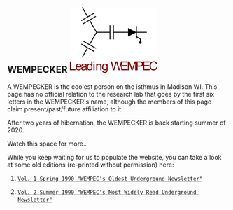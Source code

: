 ## WEMPECKER         ![image1](https://github.com/WEMPECKER/WEMPECKER/blob/master/leading_wempec.png)

A WEMPECKER is the coolest person on the isthmus in Madison WI. This page has no official relation to the research lab that goes by the first six letters in the WEMPECKER's name, although the members of this page claim present/past/future affiliation to it.  

After two years of hibernation, the WEMPECKER is back starting summer of 2020. 

Watch this space for more..

While you keep waiting for us to populate the website, you can take a look at some old editions (re-printed without permission) here:

1. [`Vol. 1 Spring 1990 "WEMPEC's Oldest Underground Newsletter"`](https://wempecker.com/WEMPECKER_v1.pdf)

2. [`Vol. 2 Summer 1990 "WEMPEC's Most Widely Read Underground Newsletter"`](https://wempecker.com/WEMPECKER_v2.pdf)
